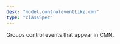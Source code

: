 ```yaml
---
desc: "model.controleventLike.cmn"
type: "classSpec"
---
```


Groups control events that appear in CMN.